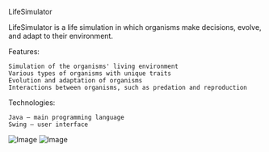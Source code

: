 LifeSimulator

LifeSimulator is a life simulation in which organisms make decisions, evolve, and adapt to their environment.

Features:

    Simulation of the organisms' living environment
    Various types of organisms with unique traits
    Evolution and adaptation of organisms
    Interactions between organisms, such as predation and reproduction

Technologies:

    Java – main programming language
    Swing – user interface

![Image](https://github.com/user-attachments/assets/9909facf-fbeb-483b-ac79-ccf2838e22e6)
![Image](https://github.com/user-attachments/assets/4c403d7d-4b1c-44cb-a271-78859a4753e7)
